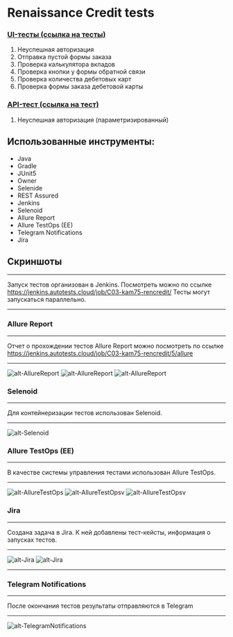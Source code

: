 # Renaissance Credit tests
### [UI-тесты (ссылка на тесты)](https://github.com/kam32/rencredit_tests/blob/master/src/test/java/tests/ui/Tests.java)
1. Неуспешная авторизация
2. Отправка пустой формы заказа
3. Проверка калькулятора вкладов
4. Проверка кнопки у формы обратной связи
5. Проверка количества дебетовых карт
6. Проверка формы заказа дебетовой карты
### [API-тест (ссылка на тест)](https://github.com/kam32/rencredit_tests/blob/master/src/test/java/tests/api/ApiTests.java)
1. Неуспешная авторизация (параметризированный)
## Использованные инструменты:
* Java
* Gradle
* JUnit5
* Owner
* Selenide
* REST Assured 
* Jenkins
* Selenoid
* Allure Report
* Allure TestOps (EE)
* Telegram Notifications
* Jira

## Скриншоты
***
Запуск тестов организован в Jenkins. Посмотреть можно по ссылке https://jenkins.autotests.cloud/job/C03-kam75-rencredit/
Тесты могут запускаться параллельно.
***
### Allure Report 
***
Отчет о прохождении тестов Allure Report можно посмотреть по ссылке https://jenkins.autotests.cloud/job/C03-kam75-rencredit/5/allure
***
![alt-AllureReport](https://github.com/kam32/rencredit_tests/raw/master/src/test/resources/images/AllureReport1.png "AllureReport")
![alt-AllureReport](https://github.com/kam32/rencredit_tests/raw/master/src/test/resources/images/AllureReport2.png "AllureReport")
![alt-AllureReport](https://github.com/kam32/rencredit_tests/raw/master/src/test/resources/images/AllureReport3.png "AllureReport")
### Selenoid
***
Для контейнеризации тестов использован Selenoid.
***
![alt-Selenoid](https://github.com/kam32/rencredit_tests/raw/master/src/test/resources/images/Selenoid.gif "Selenoid")
### Allure TestOps (EE) 
***
В качестве системы управления тестами использован Allure TestOps.  
***
![alt-AllureTestOps](https://github.com/kam32/rencredit_tests/raw/master/src/test/resources/images/AllureTestOps1.png "AllureTestOps")
![alt-AllureTestOpsv](https://github.com/kam32/rencredit_tests/raw/master/src/test/resources/images/AllureTestOps2.png "AllureTestOps")
![alt-AllureTestOpsv](https://github.com/kam32/rencredit_tests/raw/master/src/test/resources/images/AllureTestOps3.png "AllureTestOps")
### Jira
***
Создана задача в Jira. К ней добавлены тест-кейсты, информация о запусках тестов.
***
![alt-Jira](https://github.com/kam32/rencredit_tests/raw/master/src/test/resources/images/images/Jira.png "Jira")
![alt-Jira](https://github.com/kam32/rencredit_tests/raw/master/src/test/resources/images/Jira2.png "Jira")
***
### Telegram Notifications
***
После окончания тестов результаты отправляются в Telegram
***
![alt-TelegramNotifications](https://github.com/kam32/rencredit_tests/raw/master/src/test/resources/images/Telegram.png "Telegram")




